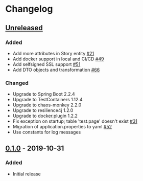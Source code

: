 # Changelog

## [Unreleased][]

[Unreleased]: https://github.com/tdevilleduc/urthehero/compare/0.1.0...HEAD

### Added

- Add more attributes in Story entity [#21][21]
- Add docker support in local and CI/CD [#49][49]
- Add selfsigned SSL support [#51][51]
- Add DTO objects and transformation [#66][66]

[21]: https://github.com/tdevilleduc/urthehero/issues/21
[49]: https://github.com/tdevilleduc/urthehero/issues/49
[51]: https://github.com/tdevilleduc/urthehero/issues/51
[66]: https://github.com/tdevilleduc/urthehero/issues/66

### Changed

- Upgrade to Spring Boot 2.2.4
- Upgrade to TestContainers 1.12.4
- Upgrade to chaos-monkey 2.2.0
- Upgrade to resilience4j 1.2.0
- Upgrade to docker.plugin 1.2.2
- Fix exception on startup; table 'test.page' doesn't exist [#31][31]
- Migration of application.properties to yaml [#52][52] 
- Use constants for log messages

[31]: https://github.com/tdevilleduc/urthehero/issues/31
[52]: https://github.com/tdevilleduc/urthehero/issues/52

## [0.1.0][] - 2019-10-31

[0.1.0]: https://github.com/tdevilleduc/urthehero//tree/0.1.0

### Added

-   Initial release
